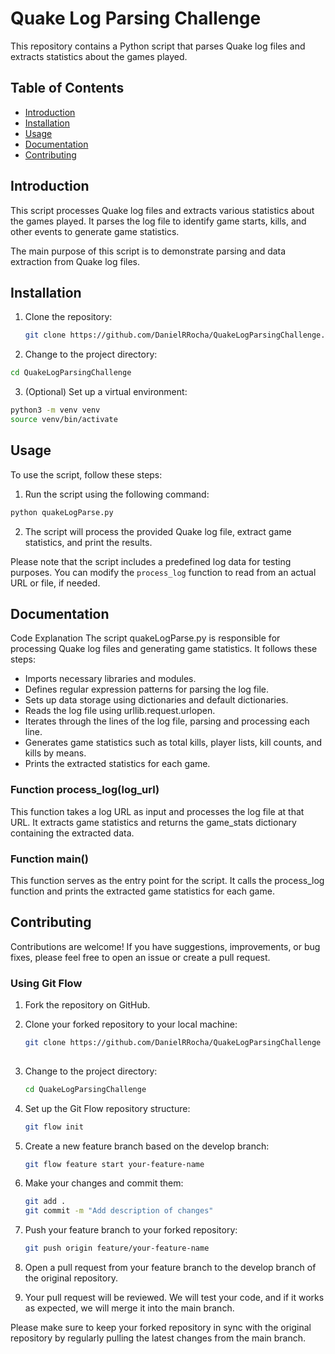 # Quake Log Parsing Challenge

This repository contains a Python script that parses Quake log files and extracts statistics about the games played.

## Table of Contents

- [Introduction](#introduction)
- [Installation](#installation)
- [Usage](#usage)
- [Documentation](#documentation)
- [Contributing](#contributing)

## Introduction

This script processes Quake log files and extracts various statistics about the games played. It parses the log file to identify game starts, kills, and other events to generate game statistics.

The main purpose of this script is to demonstrate parsing and data extraction from Quake log files.

## Installation

1. Clone the repository:

   ```bash
   git clone https://github.com/DanielRRocha/QuakeLogParsingChallenge.git

2. Change to the project directory:

  ```bash
  cd QuakeLogParsingChallenge
  ```
3. (Optional) Set up a virtual environment:
  ```bash
  python3 -m venv venv
source venv/bin/activate
  ```
## Usage
To use the script, follow these steps:

1. Run the script using the following command:
  ```bash
  python quakeLogParse.py
  ```
2. The script will process the provided Quake log file, extract game statistics, and print the results.

Please note that the script includes a predefined log data for testing purposes. You can modify the `process_log` function to read from an actual URL or file, if needed.

## Documentation
Code Explanation
The script quakeLogParse.py is responsible for processing Quake log files and generating game statistics. It follows these steps:

* Imports necessary libraries and modules.
* Defines regular expression patterns for parsing the log file.
* Sets up data storage using dictionaries and default dictionaries.
* Reads the log file using urllib.request.urlopen.
* Iterates through the lines of the log file, parsing and processing each line.
* Generates game statistics such as total kills, player lists, kill counts, and kills by means.
* Prints the extracted statistics for each game.
### Function process_log(log_url)
This function takes a log URL as input and processes the log file at that URL. It extracts game statistics and returns the game_stats dictionary containing the extracted data.

### Function main()
This function serves as the entry point for the script. It calls the process_log function and prints the extracted game statistics for each game.


## Contributing

Contributions are welcome! If you have suggestions, improvements, or bug fixes, please feel free to open an issue or create a pull request.

### Using Git Flow

1. Fork the repository on GitHub.
2. Clone your forked repository to your local machine:

    ```bash
    git clone https://github.com/DanielRRocha/QuakeLogParsingChallenge
  
3. Change to the project directory:

    ```bash
    cd QuakeLogParsingChallenge
    ```

4. Set up the Git Flow repository structure:
    ```bash
    git flow init
    ```
5. Create a new feature branch based on the develop branch:
    ```bash
    git flow feature start your-feature-name
    ```
6. Make your changes and commit them:
    ```bash
    git add .
    git commit -m "Add description of changes"
    ```
7. Push your feature branch to your forked repository:
    ```bash
    git push origin feature/your-feature-name

8. Open a pull request from your feature branch to the develop branch of the original repository.

9. Your pull request will be reviewed. We will test your code, and if it works as expected, we will merge it into the main branch.

Please make sure to keep your forked repository in sync with the original repository by regularly pulling the latest changes from the main branch.